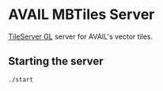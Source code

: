 # AVAIL MBTiles Server

[TileServer GL](https://tileserver.readthedocs.io/en/latest/index.html) server
for AVAIL's vector tiles.

## Starting the server

```bash
./start
```
